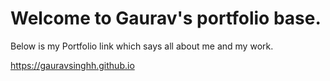 # Welcome to Gaurav's portfolio base.

Below is my Portfolio link  which says all about me and my work.

https://gauravsinghh.github.io
